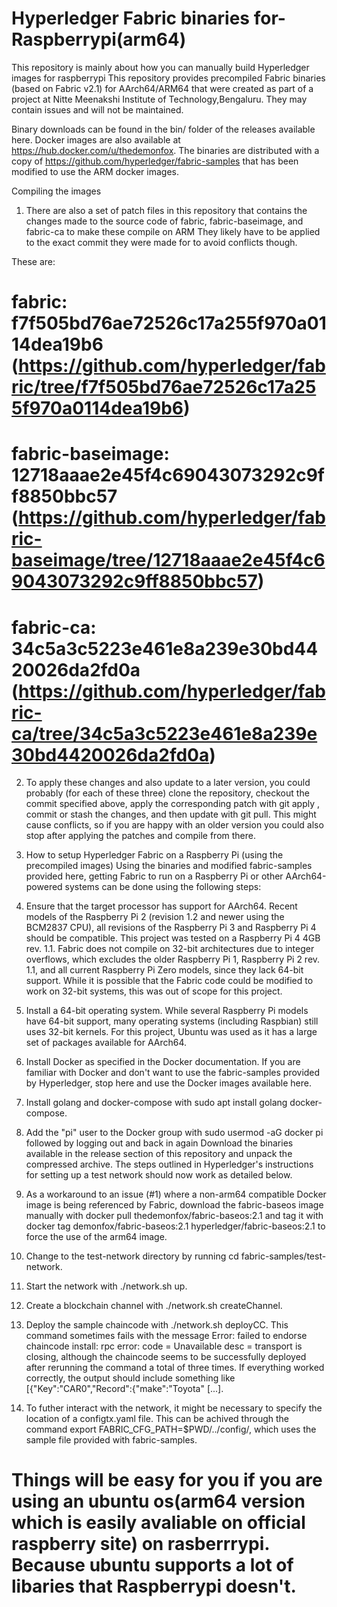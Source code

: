 # Hyperledger Fabric binaries for-Raspberrypi(arm64)
This repository is mainly about how you can manually build Hyperledger images for raspberrypi
This repository provides precompiled Fabric binaries (based on Fabric v2.1) for AArch64/ARM64 that were created as part of a project at Nitte Meenakshi Institute of Technology,Bengaluru. They may contain issues and will not be maintained.

Binary downloads can be found in the bin/ folder of the releases available here. Docker images are also available at https://hub.docker.com/u/thedemonfox.
The binaries are distributed with a copy of https://github.com/hyperledger/fabric-samples that has been modified to use the ARM docker images.

Compiling the images

1. There are also a set of patch files in this repository that contains the changes made to the source code of fabric, fabric-baseimage, and fabric-ca to make these compile on ARM They likely have to be applied to the exact commit they were made for to avoid conflicts though.

These are:

# fabric: f7f505bd76ae72526c17a255f970a0114dea19b6 (https://github.com/hyperledger/fabric/tree/f7f505bd76ae72526c17a255f970a0114dea19b6)
# fabric-baseimage: 12718aaae2e45f4c69043073292c9ff8850bbc57 (https://github.com/hyperledger/fabric-baseimage/tree/12718aaae2e45f4c69043073292c9ff8850bbc57)
# fabric-ca: 34c5a3c5223e461e8a239e30bd4420026da2fd0a (https://github.com/hyperledger/fabric-ca/tree/34c5a3c5223e461e8a239e30bd4420026da2fd0a)

2. To apply these changes and also update to a later version, you could probably (for each of these three) clone the repository, checkout the commit specified above, apply the corresponding patch with git apply <patch file>, commit or stash the changes, and then update with git pull. This might cause conflicts, so if you are happy with an older version you could also stop after applying the patches and compile from there.

3. How to setup Hyperledger Fabric on a Raspberry Pi (using the precompiled images)
Using the binaries and modified fabric-samples provided here, getting Fabric to run on a Raspberry Pi or other AArch64-powered systems can be done using the following steps:

4. Ensure that the target processor has support for AArch64. Recent models of the Raspberry Pi 2 (revision 1.2 and newer using the BCM2837 CPU), all revisions of the Raspberry Pi 3 and Raspberry Pi 4 should be compatible. This project was tested on a Raspberry Pi 4 4GB rev. 1.1. Fabric does not compile on 32-bit architectures due to integer overflows, which excludes the older Raspberry Pi 1, Raspberry Pi 2 rev. 1.1, and all current Raspberry Pi Zero models, since they lack 64-bit support. While it is possible that the Fabric code could be modified to work on 32-bit systems, this was out of scope for this project.

5. Install a 64-bit operating system. While several Raspberry Pi models have 64-bit support, many operating systems (including Raspbian) still uses 32-bit kernels. For this project, Ubuntu was used as it has a large set of packages available for AArch64.

6. Install Docker as specified in the Docker documentation. If you are familiar with Docker and don't want to use the fabric-samples provided by Hyperledger, stop here and use the Docker images available here.

7. Install golang and docker-compose with sudo apt install golang docker-compose.

8. Add the "pi" user to the Docker group with sudo usermod -aG docker pi followed by logging out and back in again
Download the binaries available in the release section of this repository and unpack the compressed archive. The steps outlined in Hyperledger's instructions for setting up a test network should now work as detailed below.

9. As a workaround to an issue (#1) where a non-arm64 compatible Docker image is being referenced by Fabric, download the fabric-baseos image manually with docker pull thedemonfox/fabric-baseos:2.1 and tag it with docker tag demonfox/fabric-baseos:2.1 hyperledger/fabric-baseos:2.1 to force the use of the arm64 image.

10. Change to the test-network directory by running cd fabric-samples/test-network.

11. Start the network with ./network.sh up.

12. Create a blockchain channel with ./network.sh createChannel.

13. Deploy the sample chaincode with ./network.sh deployCC. This command sometimes fails with the message Error: failed to endorse chaincode install: rpc error: code = Unavailable desc = transport is closing, although the chaincode seems to be successfully deployed after rerunning the command a total of three times.
If everything worked correctly, the output should include something like [{"Key":"CAR0","Record":{"make":"Toyota" [...].

14. To futher interact with the network, it might be necessary to specify the location of a configtx.yaml file. This can be achived through the command export FABRIC_CFG_PATH=$PWD/../config/, which uses the sample file provided with fabric-samples.

# Things will be easy for you if you are using an ubuntu os(arm64 version which is easily avaliable on official raspberry site) on rasberrrypi. Because ubuntu supports a lot of libaries that Raspberrypi doesn't.
